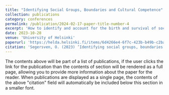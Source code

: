 ```yaml
---
title: "Identifying Social Groups, Boundaries and Cultural Competence"
collection: publications
category: conferences
permalink: /publication/2024-02-17-paper-title-number-4
excerpt: 'How to identify and account for the birth and survival of social groups is a core question in sociology. This dissertation delves into this question through the lens of acculturation – the process by which cultures emerge, merge or fade when people interact. Central to this exploration is the concept of biculturalism, defined as an individual’s capacity to understand and gain fluency in more than one culture, a foundational element for a multicultural society. This work examines acculturation in terms of cultural competence: people’s capacity to engage fluently with their group members and draw boundaries against non-members in interactions. The study takes place in Finland and involves three social relations: (1) active Christians and non-religious persons, (2) Finnish Somalis and majority Finns, and (3) Finland-Swedes and majority Finns. The research addresses first the questions of whether, and in what ways, each group shares a distinct, uniform pool of cultural competences. Second, it examines to what extent members of each group have developed bicultural competences – that is, fluency in not only their own culture but also the culture of the group they are not a member of. A novel research method known as the Imitation Game (IG) is employed and developed. The IG allows for investigating these questions based on a) how and b) how accurately each group can identify members from imitating non-members in the game environment. A mixed-methods framework analysing both qualitative and quantitative IG data is developed to integrate both lines of inquiry. This enables the researcher to pinpoint acculturation paths and reveal domains of social exclusion and inclusion, and degrees of groupness in a social relation. In exploring these phenomena through the prism of cultural competences with the IG, this dissertation offers a new approach to classical concepts in the social sciences, including identity, social group and culture, gaining new insights into fundamental sociological topics, such as the making and maintenance of social groups, as well as socialization, integration, and the coexistence of multiple ways of life within a single society. The dissertation is divided into three sub-studies. Each covers one of the above-mentioned social relations. Together they contribute to the fields of general sociology, social scientific research methodology, migration and integration, and ethnic relations.'
date: 2023-10-28
venue: 'University of Helsinki'
paperurl: 'https://helda.helsinki.fi/items/6d4266e4-6f7c-423b-b49b-c2ba24b9658d'
citation: 'Segersven, O. (2023) ’Identifying social groups, boundaries and cultural competence: An Imitation Game inquiry’, academic dissertation, University of Helsinki'
---
```


The contents above will be part of a list of publications, if the user clicks the link for the publication than the contents of section will be rendered as a full page, allowing you to provide more information about the paper for the reader. When publications are displayed as a single page, the contents of the above "citation" field will automatically be included below this section in a smaller font.
